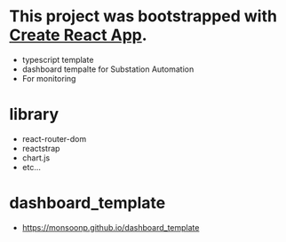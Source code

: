 # This project was bootstrapped with [Create React App](https://github.com/facebook/create-react-app).

- typescript template
- dashboard tempalte for Substation Automation
- For monitoring

# library

- react-router-dom
- reactstrap
- chart.js
- etc...

# dashboard_template

- https://monsoonp.github.io/dashboard_template
